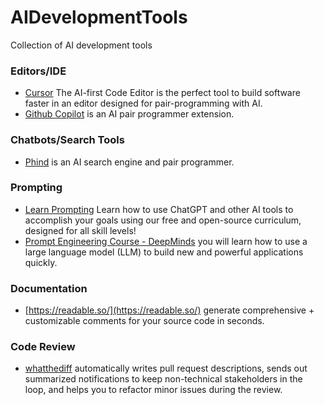 # AIDevelopmentTools
Collection of AI development tools

### Editors/IDE 
- [Cursor](https://www.cursor.so/) The AI-first Code Editor is the perfect tool to build software faster in an editor designed for pair-programming with AI.
- [Github Copilot](https://github.com/features/copilot) is an AI pair programmer extension.

### Chatbots/Search Tools
- [Phind](https://www.phind.com/) is an AI search engine and pair programmer.

### Prompting
- [Learn Prompting](https://learnprompting.org/) Learn how to use ChatGPT and other AI tools to accomplish your goals using our free and open-source curriculum, designed for all skill levels!
- [Prompt Engineering Course - DeepMinds](https://www.deeplearning.ai/short-courses/chatgpt-prompt-engineering-for-developers/) you will learn how to use a large language model (LLM) to build new and powerful applications quickly. 

### Documentation
- [https://readable.so/](https://readable.so/) generate comprehensive + customizable comments for your source code in seconds.
 
### Code Review 
- [whatthediff](https://whatthediff.ai/) automatically writes pull request descriptions, sends out summarized notifications to keep non-technical stakeholders in the loop, and helps you to refactor minor issues during the review.
